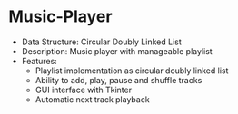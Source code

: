 # Music-Player
- Data Structure: Circular Doubly Linked List
- Description: Music player with manageable playlist
- Features:
  - Playlist implementation as circular doubly linked list
  - Ability to add, play, pause and shuffle tracks
  - GUI interface with Tkinter
  - Automatic next track playback
